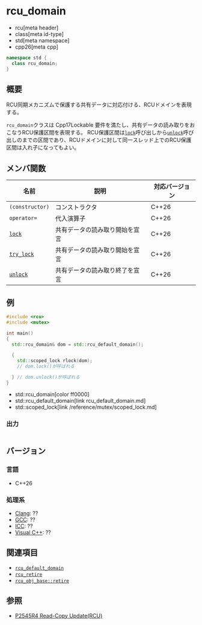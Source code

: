 # rcu_domain
* rcu[meta header]
* class[meta id-type]
* std[meta namespace]
* cpp26[meta cpp]

```cpp
namespace std {
  class rcu_domain;
}
```

## 概要
RCU同期メカニズムで保護する共有データに対応付ける、RCUドメインを表現する。

`rcu_domain`クラスは Cpp17Lockable 要件を満たし、共有データの読み取りをおこなうRCU保護区間を表現する。
RCU保護区間は[`lock`](rcu_domain/lock.md)呼び出しから[`unlock`](rcu_domain/unlock.md)呼び出しのまでの区間であり、RCUドメインに対して同一スレッド上でのRCU保護区間は入れ子になってもよい。


## メンバ関数

| 名前            | 説明           | 対応バージョン |
|-----------------|----------------|-------|
| `(constructor)` | コンストラクタ | C++26 |
| `operator=`     | 代入演算子     | C++26 |
| [`lock`](rcu_domain/lock.md) | 共有データの読み取り開始を宣言 | C++26 |
| [`try_lock`](rcu_domain/try_lock.md) | 共有データの読み取り開始を宣言 | C++26 |
| [`unlock`](rcu_domain/unlock.md) | 共有データの読み取り終了を宣言 | C++26 |


## 例
```cpp example
#include <rcu>
#include <mutex>

int main()
{
  std::rcu_domain& dom = std::rcu_default_domain();

  {
    std::scoped_lock rlock(dom);
    // dom.lock()が呼ばれる

  } // dom.unlock()が呼ばれる
}
```
* std::rcu_domain[color ff0000]
* std::rcu_default_domain[link rcu_default_domain.md]
* std::scoped_lock[link /reference/mutex/scoped_lock.md]


### 出力
```
```


## バージョン
### 言語
- C++26

### 処理系
- [Clang](/implementation.md#clang): ??
- [GCC](/implementation.md#gcc): ??
- [ICC](/implementation.md#icc): ??
- [Visual C++](/implementation.md#visual_cpp): ??


## 関連項目
- [`rcu_default_domain`](rcu_default_domain.md)
- [`rcu_retire`](rcu_retire.md)
- [`rcu_obj_base::retire`](rcu_obj_base/retire.md)


## 参照
- [P2545R4 Read-Copy Update(RCU)](https://open-std.org/jtc1/sc22/wg21/docs/papers/2023/p2545r4.pdf)
